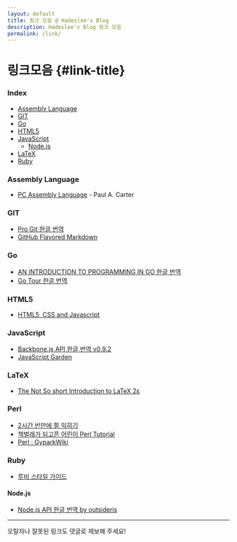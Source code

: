 ```yaml
---
layout: default
title: 링크 모음 @ Hadeslee's Blog
description: Hadeslee's Blog 링크 모음
permalink: /link/
---
```


링크모음	{#link-title}
========

### Index
* [Assembly Language](#assembly-language)
* [GIT](#git)
* [Go](#go)
* [HTML5](#html5)
* [JavaScript](#javascript)
    * [Node.js](#nodejs)
* [LaTeX](#latex)
* [Ruby](#ruby)


### Assembly Language
* [PC Assembly Language](http://drpaulcarter.com/pcasm/) - Paul A. Carter


### GIT
* [Pro Git 한글 번역](http://git-scm.com/book/ko/)
* [GitHub Flavored Markdown](https://help.github.com/articles/github-flavored-markdown)


### Go
* [AN INTRODUCTION TO PROGRAMMING IN GO 한글 번역](http://www.codingnuri.com/golang-book/index.html)
* [Go Tour 한글 번역](http://go-tour-kr.appspot.com)


### HTML5
* [HTML5, CSS and Javascript](http://fromyou.tistory.com/581)


### JavaScript
* [Backbone.js API 한글 번역 v0.9.2](http://iwidgets.kr/document/backbonejs.html)
* [JavaScript Garden](http://bonsaiden.github.io/JavaScript-Garden/ko)


### LaTeX
* [The Not So short Introduction to LaTeX 2ε](http://www.ctan.org/tex-archive/info/lshort/korean)

### Perl
* [2시간 반만에 펄 익히기](http://qntm.org/files/perl/perl_kr.html)
* [책벌래가 되고픈 어린이 Perl Tutorial](http://eriny.net/p/perl)
* [Perl : GyparkWiki](http://gypark.pe.kr/wiki/Perl)

### Ruby
* [루비 스타일 가이드](https://github.com/dalzony/ruby-style-guide/blob/master/README-koKR.md)


#### Node.js
* [Node.js API 한글 번역 by outsideris](http://nodejs.sideeffect.kr/docs/)

---
오탈자나 잘못된 링크도 댓글로 제보해 주세요!